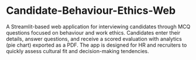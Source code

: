 # Candidate-Behaviour-Ethics-Web
A Streamlit-based web application for interviewing candidates through MCQ questions focused on behaviour and work ethics.
Candidates enter their details, answer questions, and receive a scored evaluation with analytics (pie chart) exported as a PDF.
The app is designed for HR and recruiters to quickly assess cultural fit and decision-making tendencies.
